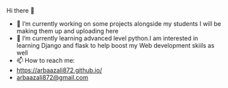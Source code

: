 Hi there 👋



- 🔭 I’m currently working on some projects alongside my students I will be making them up and uploading here
- 🌱 I’m currently learning advanced level python.I am interested in learning Django and flask to help boost my Web development skiils as well 
- 📫 How to reach me:
- https://arbaazali872.github.io/
- arbaazali872@gmail.com
